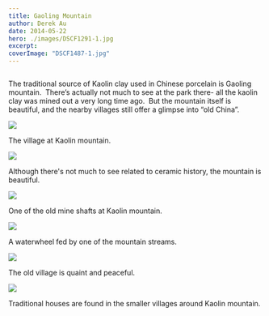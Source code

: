 ```yaml
---
title: Gaoling Mountain
author: Derek Au
date: 2014-05-22
hero: ./images/DSCF1291-1.jpg
excerpt: 
coverImage: "DSCF1487-1.jpg"
---
```


![]()

The traditional source of Kaolin clay used in Chinese porcelain is Gaoling mountain.  There’s actually not much to see at the park there- all the kaolin clay was mined out a very long time ago.  But the mountain itself is beautiful, and the nearby villages still offer a glimpse into “old China”.

![](./images/DSCF1487-1.jpg)

The village at Kaolin mountain.

![](./images/DSCF1421-1.jpg)

Although there's not much to see related to ceramic history, the mountain is beautiful.

![](./images/DSCF1460-1.jpg)

One of the old mine shafts at Kaolin mountain.

![](./images/DSCF1404-1.jpg)

A waterwheel fed by one of the mountain streams.

![](./images/DSCF1492-1.jpg)

The old village is quaint and peaceful.

![](./images/DSCF1318-1.jpg)

Traditional houses are found in the smaller villages around Kaolin mountain.
